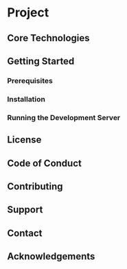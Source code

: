 # Project

## Core Technologies

## Getting Started

### Prerequisites

### Installation

### Running the Development Server

## License

## Code of Conduct

## Contributing

## Support

## Contact

## Acknowledgements
